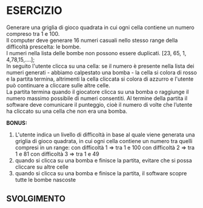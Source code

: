 # ESERCIZIO #
Generare una griglia di gioco quadrata in cui ogni cella contiene un numero compreso tra 1 e 100.  
Il computer deve generare 16 numeri casuali nello stesso range della difficoltà prescelta: le bombe.  
I numeri nella lista delle bombe non possono essere duplicati.
[23, 65, 1, 4,78,15,....];  
In seguito l'utente clicca su una cella: se il numero è presente nella lista dei numeri generati - abbiamo calpestato una bomba - la cella si colora di rosso e la partita termina, altrimenti la cella cliccata si colora di azzurro e l'utente può continuare a cliccare sulle altre celle.  
La partita termina quando il giocatore clicca su una bomba o raggiunge il numero massimo possibile di numeri consentiti.
Al termine della partita il software deve comunicare il punteggio, cioè il numero di volte che l’utente ha cliccato su una cella che non era una bomba.  

**BONUS:**  
1. L'utente indica un livello di difficoltà in base al quale viene generata una griglia di gioco quadrata, in cui ogni cella contiene un numero tra quelli compresi in un range:
con difficoltà 1 => tra 1 e 100
con difficoltà 2 => tra 1 e 81
con difficoltà 3 => tra 1 e 49
2. quando si clicca su una bomba e finisce la partita, evitare che si possa cliccare su altre celle
3. quando si clicca su una bomba e finisce la partita, il software scopre tutte le bombe nascoste

## SVOLGIMENTO ##



